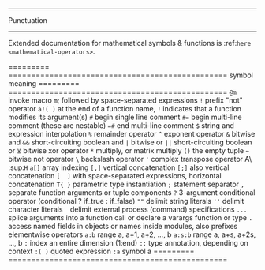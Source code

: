 *************
 Punctuation
*************

Extended documentation for mathematical symbols & functions is :ref:`here <mathematical-operators>`.

=========   ================================================
symbol      meaning
=========   ================================================
``@m``      invoke macro ``m``; followed by space-separated expressions
``!``       prefix "not" operator
``a!( )``   at the end of a function name, ``!`` indicates that a function modifies its argument(s)
``#``       begin single line comment
``#=``      begin multi-line comment (these are nestable)
``=#``      end multi-line comment
``$``       string and expression interpolation
``%``       remainder operator
``^``       exponent operator
``&``       bitwise and
``&&``      short-circuiting boolean and
``|``       bitwise or
``||``      short-circuiting boolean or
``⊻``       bitwise xor operator
``*``       multiply, or matrix multiply
``()``      the empty tuple
``~``       bitwise not operator
``\``       backslash operator
``'``       complex transpose operator A\ :sup:`H`
``a[]``     array indexing
``[,]``     vertical concatenation
``[;]``     also vertical concatenation
``[  ]``    with space-separated expressions, horizontal concatenation
``T{ }``    parametric type instantiation
``;``       statement separator
``,``       separate function arguments or tuple components
``?``       3-argument conditional operator (conditional ? if_true : if_false)
``""``      delimit string literals
``''``      delimit character literals
``` ```     delimit external process (command) specifications
``...``     splice arguments into a function call or declare a varargs function or type
``.``       access named fields in objects or names inside modules, also prefixes elementwise operators
``a:b``     range a, a+1, a+2, ..., b
``a:s:b``   range a, a+s, a+2s, ..., b
``:``       index an entire dimension (1:end)
``::``      type annotation, depending on context
``:( )``    quoted expression
``:a``      symbol a
=========   ================================================
